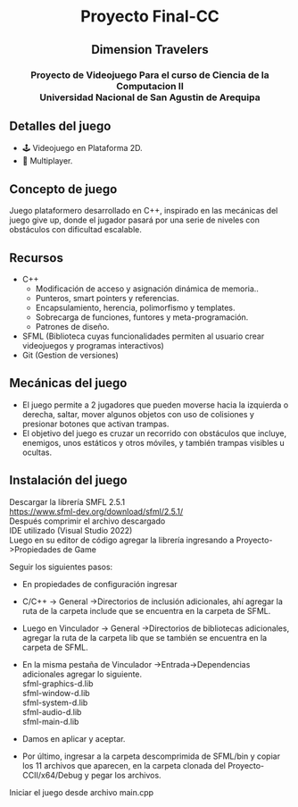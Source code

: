 # <h1 align="center">Proyecto Final-CC</h1>
<h2 align="center"> Dimension Travelers</h2>
<h3 align="center">Proyecto de Videojuego
Para el curso de Ciencia de la Computacion II
</br> Universidad Nacional de San Agustin de Arequipa </h3>

## Detalles del juego
- 🕹 Videojuego en Plataforma 2D.
- 👥 Multiplayer.

## Concepto de juego
Juego plataformero desarrollado en C++, inspirado en las mecánicas del juego give up, donde el jugador pasará por una serie de niveles con obstáculos con dificultad escalable.

## Recursos
- C++ 
  - Modificación de acceso y asignación dinámica de memoria..
  - Punteros, smart pointers y referencias.
  - Encapsulamiento, herencia, polimorfismo y templates.
  - Sobrecarga de funciones, funtores y meta-programación.
  - Patrones de diseño.   
- SFML (Biblioteca cuyas funcionalidades permiten al usuario crear videojuegos y programas interactivos)
- Git (Gestion de versiones)

## Mecánicas del juego
- El juego permite a 2 jugadores que pueden moverse hacia la izquierda o derecha, saltar, mover algunos objetos con uso de colisiones y presionar botones que activan trampas.
- El objetivo del juego es cruzar un recorrido con obstáculos que incluye, enemigos, unos estáticos y otros móviles, y también trampas visibles u ocultas.
## Instalación del juego

Descargar la librería SMFL 2.5.1</br>
https://www.sfml-dev.org/download/sfml/2.5.1/ </br>
Después comprimir el archivo descargado</br>
IDE utilizado (Visual Studio 2022)</br>
Luego en su editor de código agregar la librería ingresando a Proyecto->Propiedades de Game

Seguir los siguientes pasos:

-	En propiedades de configuración ingresar</br>
-	C/C++ -> General ->Directorios de inclusión adicionales, ahí agregar la  ruta de la carpeta include que se encuentra en la carpeta de SFML.</br>
-	Luego en Vinculador -> General ->Directorios de bibliotecas adicionales, agregar la ruta de la carpeta lib que se también se encuentra en la carpeta de SFML.</br>
-	En la misma pestaña de Vinculador ->Entrada->Dependencias adicionales agregar lo siguiente.</br>
sfml-graphics-d.lib</br>
sfml-window-d.lib</br>
sfml-system-d.lib</br>
sfml-audio-d.lib</br>
sfml-main-d.lib</br>

-	Damos en aplicar y aceptar.</br>

-	Por último, ingresar a la carpeta descomprimida de SFML/bin y copiar los 11 archivos que aparecen, en la carpeta clonada del Proyecto-CCII/x64/Debug y pegar los archivos.</br>

Iniciar el juego desde archivo main.cpp







 
